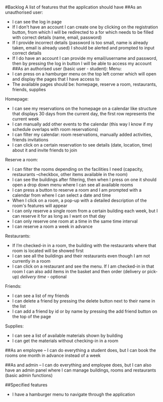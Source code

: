 #Backlog
A list of features that the application should have
##As an unauthorised user:
- I can see the log in page
- If I don't have an account I can create one by clicking on the registration button, from which I will be redirected to a for which needs to be filled with correct details (name, email, password)
- If I provide incorrect details (password is too small, name is already taken, email is already used) I should be alerted and prompted to input correct details
- If I do have an account I can provide my email/username and password, then by pressing the log in button I will be able to access my account
##As an authorised user (basic user - student):
Menu:
- I can press on a hamburger menu on the top left corner which will open and display the pages that I have access to
- The available pages should be: homepage, reserve a room, restaurants, friends, supplies

Homepage:
- I can see my reservations on the homepage on a calendar like structure that displays 30 days from the current day, the first row represents the current week
- I can manually add other events to the calendar (this way I know if my schedule overlaps with room reservations)
- I can filter my calendar: room reservations, manually added activities, friends invitations
- I can click on a certain reservation to see details (date, location, time) about it and invite friends to join

Reserve a room:
- I can filter the rooms depending on the facilities I need (capacity, restaurants –checkbox, other items available in the room)
- I can see the buildings after filtering, then when I press on one it should open a drop down menu where I can see all available rooms
- I can press a button to reserve a room and I am prompted with a calendar from where I can select a date and time
- When I click on a room, a pop-up with a detailed description of the room's features will appear
- I can only reserve a single room from a certain building each week, but I can reserve it for as long as I want on that day
- I can only reserve one room at a time in the same time interval
- I can reserve a room a week in advance

Restaurants:
- If I’m checked-in in a room, the building with the restaurants where that room is located will be showed first
- I can see all the buildings and their restaurants even though I am not currently in a room
- I can click on a restaurant and see the menu. If I am checked-in in that room I can also add items in the basket and then order (delivery or pick-up) *delivery time* - optional

Friends: 
- I can see a list of my friends
- I can delete a friend by pressing the delete button next to their name in the list
- I can add a friend by id or by name by pressing the add friend button on the top of the page

Supplies:
- I can see a list of available materials shown by building
- I can get the materials without checking-in in a room

##As an employee
– I can do everything a student does, but I can book the rooms one month in advance instead of a week

##As and admin
– I can do everything and employee does, but I can also have an admin panel where I can manage buildings, rooms and restaurants (basic admin functions)

##Specified features
- I have a hamburger menu to navigate through the application